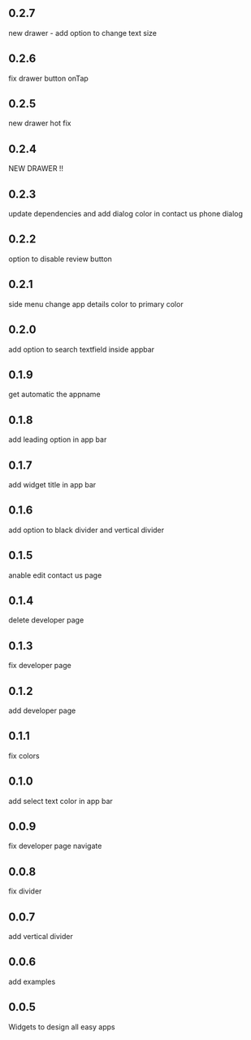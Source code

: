 ## 0.2.7
new drawer - add option to change text size

## 0.2.6
fix drawer button onTap

## 0.2.5
new drawer hot fix

## 0.2.4
NEW DRAWER !!

## 0.2.3
update dependencies and add dialog color in contact us phone dialog

## 0.2.2
option to disable review button

## 0.2.1
side menu change app details color to primary color

## 0.2.0
add option to search textfield inside appbar

## 0.1.9
get automatic the appname

## 0.1.8
add leading option in app bar

## 0.1.7
add widget title in app bar

## 0.1.6
add option to black divider and vertical divider

## 0.1.5
anable edit contact us page

## 0.1.4
delete developer page

## 0.1.3
fix developer page

## 0.1.2
add developer page

## 0.1.1
fix colors

## 0.1.0
add select text color in app bar

## 0.0.9
fix developer page navigate

## 0.0.8
fix divider

## 0.0.7
add vertical divider

## 0.0.6
add examples

## 0.0.5
Widgets to design all easy apps
